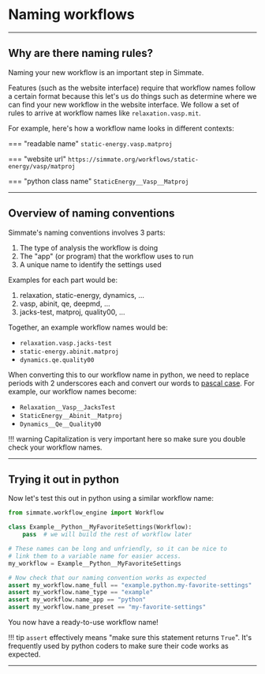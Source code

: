 
# Naming workflows

----------------------------------------------------------------------

## Why are there naming rules?
Naming your new workflow is an important step in Simmate. 

Features (such as the website interface) require that workflow names follow a certain format because this let's us do things such as determine where we can find your new workflow in the website interface. We follow a set of rules to arrive at workflow names like `relaxation.vasp.mit`.

For example, here's how a workflow name looks in different contexts:

=== "readable name"
    ```
    static-energy.vasp.matproj
    ```

=== "website url"
    ```
    https://simmate.org/workflows/static-energy/vasp/matproj
    ```

=== "python class name"
    ```
    StaticEnergy__Vasp__Matproj
    ```

----------------------------------------------------------------------

## Overview of naming conventions

Simmate's naming conventions involves 3 parts:

1.  The type of analysis the workflow is doing
2.  The "app" (or program) that the workflow uses to run
3.  A unique name to identify the settings used

Examples for each part would be:

1. relaxation, static-energy, dynamics, ...
2. vasp, abinit, qe, deepmd, ...
3. jacks-test, matproj, quality00, ...

Together, an example workflow names would be:

- `relaxation.vasp.jacks-test`
- `static-energy.abinit.matproj`
- `dynamics.qe.quality00`

When converting this to our workflow name in python, we need to replace
periods with 2 underscores each and convert our words to
[pascal case](https://khalilstemmler.com/blogs/camel-case-snake-case-pascal-case/).
For example, our workflow names become:

- `Relaxation__Vasp__JacksTest`
- `StaticEnergy__Abinit__Matproj`
- `Dynamics__Qe__Quality00`

!!! warning
    Capitalization is very important here so make sure you double check your workflow names.

----------------------------------------------------------------------

## Trying it out in python

Now let's test this out in python using a similar workflow name:
``` python
from simmate.workflow_engine import Workflow

class Example__Python__MyFavoriteSettings(Workflow):
    pass  # we will build the rest of workflow later

# These names can be long and unfriendly, so it can be nice to
# link them to a variable name for easier access.
my_workflow = Example__Python__MyFavoriteSettings

# Now check that our naming convention works as expected
assert my_workflow.name_full == "example.python.my-favorite-settings"
assert my_workflow.name_type == "example"
assert my_workflow.name_app == "python"
assert my_workflow.name_preset == "my-favorite-settings"
```

You now have a ready-to-use workflow name!

!!! tip
    `assert` effectively means "make sure this statement returns `True`". It's
    frequently used by python coders to make sure their code works as expected.

----------------------------------------------------------------------
